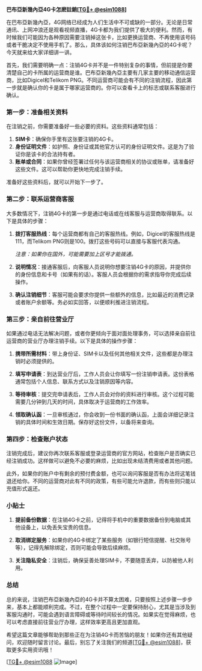 **巴布亞新幾內亞4G卡怎麽註銷[[TG💪+ @esim1088](https://t.me/s/esim1088)]**

在巴布亞新幾內亞，4G网络已经成为人们生活中不可或缺的一部分。无论是日常通讯、上网冲浪还是观看视频直播，4G卡都为我们提供了极大的便利。然而，有时候我们可能因为各种原因需要注销掉这张卡，比如更换运营商、不再使用该号码或者干脆决定不使用手机了。那么，具体该如何注销巴布亞新幾內亞的4G卡呢？今天就来给大家详细讲一讲。

首先，我们需要明确一点：注销4G卡并不是一件特别复杂的事情，但前提是你要清楚自己的卡所属的运营商是谁。巴布亞新幾內亞主要有几家主要的移动通信运营商，比如Digicel和Telikom PNG。不同运营商可能会有不同的注销流程，因此第一步就是确认你的卡是属于哪家运营商的。你可以查看卡上的标志或联系客服进行确认。

### 第一步：准备相关资料

在注销之前，你需要准备好一些必要的资料。这些资料通常包括：

1. **SIM卡**：确保你手里有这张要注销的4G卡。
2. **身份证明文件**：如护照、身份证或其他官方认可的身份证明文件。这是为了验证你是该卡的合法持有者。
3. **账单或合同**：如果你曾经签署过任何与该运营商相关的协议或账单，请准备好这些文件。这可以帮助你更快地完成注销手续。

准备好这些资料后，就可以开始下一步了。

### 第二步：联系运营商客服

大多数情况下，注销4G卡的第一步是通过电话或在线客服与运营商取得联系。以下是具体的步骤：

1. **拨打客服热线**：每个运营商都有自己的客服热线。例如，Digicel的客服热线是111，而Telikom PNG则是100。拨打这些号码可以直接与客服代表沟通。
   
   *注意：如果你在国外，可能需要加上区号才能拨通。*

2. **说明情况**：接通客服后，向客服人员说明你想要注销4G卡的原因，并提供你的身份信息和卡号（如果有的话）。客服人员会根据你的需求指导你完成后续操作。

3. **确认注销细节**：客服可能会要求你提供一些额外的信息，比如最近的消费记录或者账户余额等。务必如实回答，以便顺利推进注销流程。

### 第三步：亲自前往营业厅

如果通过电话无法解决问题，或者你更倾向于面对面处理事务，可以选择亲自前往运营商的营业厅办理注销手续。以下是具体的操作步骤：

1. **携带所需材料**：带上身份证、SIM卡以及任何其他相关文件，这些都是办理注销时必须提供的。

2. **填写申请表**：到达营业厅后，工作人员会让你填写一份注销申请表。这份表格通常包括个人信息、联系方式以及注销原因等内容。

3. **等待审核**：提交完申请表后，工作人员会对你的资料进行审核。这个过程可能需要几分钟到几天的时间，具体取决于运营商的工作效率。

4. **领取确认函**：一旦审核通过，你会收到一份书面的确认函，上面会详细记录注销的具体时间和生效日期。保存好这份文件，以备将来查询。

### 第四步：检查账户状态

注销完成后，建议你再次联系客服或登录运营商的官方网站，检查账户是否确实已经注销成功。这样做可以避免不必要的麻烦，比如出现未结清费用或者其他问题。

此外，如果你的账户中有剩余的预付费金额，也可以询问客服是否有办法将这笔钱退还给你。不同的运营商对此有不同的政策，有些可能允许退款，而有些则只能以充值形式返还。

### 小贴士

1. **提前备份数据**：在注销4G卡之前，记得将手机中的重要数据备份到电脑或其他设备上，以免丢失宝贵的信息。
   
2. **取消绑定服务**：如果你的4G卡绑定了某些服务（如银行短信提醒、社交账号等），记得先解除绑定，否则可能会导致后续麻烦。

3. **关注隐私安全**：注销后，确保妥善处理SIM卡，不要随意丢弃，以防被他人利用。

### 总结

总的来说，注销巴布亞新幾內亞的4G卡并不算太困难，只要按照上述步骤一步步来，基本上都能顺利完成。不过，在整个过程中一定要保持耐心，尤其是当涉及到客服沟通时，可能会遇到语言障碍或等待时间较长的情况。如果实在觉得麻烦，也可以考虑直接前往营业厅办理，这样效率更高且更加直观。

希望这篇文章能够帮助到那些正在为注销4G卡而苦恼的朋友！如果你还有其他疑问，欢迎随时留言讨论。最后，别忘了关注我们的频道[[TG💪+ @esim1088](https://t.me/s/esim1088)]，获取更多实用资讯哦！

[[TG💪+ @esim1088](https://t.me/s/esim1088) ![Image](https://i.postimg.cc/4NQfJmqS/Snipaste-2025-05-13-00-14-12.png)]